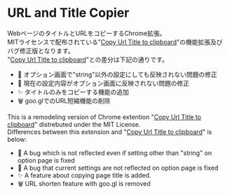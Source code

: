 # URL and Title Copier
WebページのタイトルとURLをコピーするChrome拡張。  
MITライセンスで配布されている"[Copy Url Title to clipboard](https://github.com/ldong/copy_title_url)"の機能拡張及びバグ修正版となります。  
"[Copy Url Title to clipboard](https://github.com/ldong/copy_title_url)"との差分は下記の通りです。

- 🐛 オプション画面で"string"以外の設定にしても反映されない問題の修正
- 🐛 現在の設定内容がオプション画面に反映されない問題の修正
- ✨ タイトルのみをコピーする機能の追加
- 🗑 goo.glでのURL短縮機能の削除

This is a remodeling version of Chrome extention "[Copy Url Title to clipboard](https://github.com/ldong/copy_title_url)" distrebuted under the MIT License.  
Differences between this extension and "[Copy Url Title to clipboard](https://github.com/ldong/copy_title_url)" is below:

- 🐛 A bug which is not reflected even if setting other than "string" on option page is fixed
- 🐛 A bug that current settings are not reflected on option page is fixed
- ✨ A feature about copying page title is added.
- 🗑 URL shorten feature with goo.gl is removed